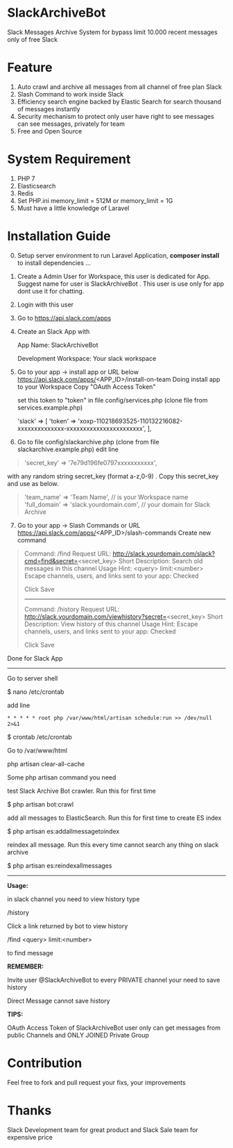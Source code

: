 # SlackArchiveBot
Slack Messages Archive System for bypass limit 10.000 recent messages only of free Slack

# Feature

1. Auto crawl and archive all messages from all channel of free plan Slack
2. Slash Command to work inside Slack
3. Efficiency search engine backed by Elastic Search for search thousand of messages instantly
4. Security mechanism to protect only user have right to see messages can see messages, privately for team
5. Free and Open Source

# System Requirement
1. PHP 7
2. Elasticsearch
3. Redis
4. Set PHP.ini memory_limit = 512M or memory_limit = 1G
5. Must have a little knowledge of Laravel

# Installation Guide 

0. Setup server environment to run Laravel Application, **composer install** to install dependencies ... 

1. Create a Admin User for Workspace, this user is dedicated for App. Suggest name for user is SlackArchiveBot . This user is use only for app dont use it for chatting.

2. Login with this user

3. Go to https://api.slack.com/apps

4. Create an Slack App with 

    App Name:
    SlackArchiveBot
    
    Development Workspace:
    Your slack workspace

5. Go to your app -> install app or URL below
https://api.slack.com/apps/<APP_ID>/install-on-team
Doing install app to your Workspace
Copy "OAuth Access Token"

	set this token to "token" in file config/services.php (clone file from services.example.php)

    'slack' => [
            'token' => 'xoxp-110218693525-110132216082-xxxxxxxxxxxxxx-xxxxxxxxxxxxxxxxxxxxxxx',
        ],

6. Go to file config/slackarchive.php (clone from file slackarchive.example.php)
edit line 

>   'secret_key' => '7e79d196fe0797xxxxxxxxxxx',

with any random string secret_key (format a-z,0-9) . Copy this secret_key and use as below.

> 'team_name' => 'Team Name', // is your Workspace name    
> 'full_domain' => 'slack.yourdomain.com', // your domain for Slack
> Archive

7. Go to your app -> Slash Commands or URL
https://api.slack.com/apps/<APP_ID>/slash-commands
Create new command

> Command: /find 
> Request URL: http://slack.yourdomain.com/slack?cmd=find&secret=<secret_key>
> Short Description: Search old messages in this channel 
> Usage Hint: \<query> limit:\<number>
> Escape channels, users, and links sent to your app: Checked
> 
> Click Save
>
>-----
> Command: /history 
> Request URL: http://slack.yourdomain.com/viewhistory?secret=<secret_key> 
> Short Description: View history of this channel
> Usage Hint:
> Escape channels, users, and links sent to your app: Checked
> 
> Click Save

Done for Slack App


--------------------------------------------------------

Go to server shell

$ nano /etc/crontab

add line 

    * * * * * root php /var/www/html/artisan schedule:run >> /dev/null 2>&1

$ crontab /etc/crontab

Go to /var/www/html

php artisan clear-all-cache


Some php artisan command you need

test Slack Archive Bot crawler. Run this for first time

$ php artisan bot:crawl

add all messages to ElasticSearch. Run this for first time to create ES index

$ php artisan es:addallmessagetoindex

reindex all message. Run this every time cannot search any thing on slack archive

$ php artisan es:reindexallmessages

--------------------------------------------------------

**Usage:**

in slack channel you need to view history type

/history

Click a link returned by bot to view history

/find \<query> limit:\<number>

to find message

**REMEMBER:**

Invite user @SlackArchiveBot to every PRIVATE channel your need to save history

Direct Message cannot save history

**TIPS:**

OAuth Access Token of SlackArchiveBot user only can get messages from public Channels and ONLY JOINED Private Group

# Contribution
Feel free to fork and pull request your fixs, your improvements

# Thanks
Slack Development team for great product and Slack Sale team for expensive price


